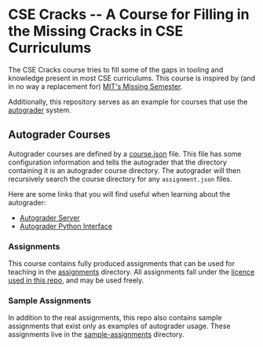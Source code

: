 # CSE Cracks -- A Course for Filling in the Missing Cracks in CSE Curriculums

The CSE Cracks course tries to fill some of the gaps in tooling and knowledge present in most CSE curriculums.
This course is inspired by (and in no way a replacement for) [MIT's Missing Semester](https://missing.csail.mit.edu/).

Additionally, this repository serves as an example for courses that use the [autograder](https://github.com/edulinq/autograder-server) system.

## Autograder Courses

Autograder courses are defined by a [course.json](course.json) file.
This file has some configuration information
and tells the autograder that the directory containing it is an autograder course directory.
The autograder will then recursively search the course directory for any `assignment.json` files.

Here are some links that you will find useful when learning about the autograder:
 - [Autograder Server](https://github.com/edulinq/autograder-server)
 - [Autograder Python Interface](https://github.com/edulinq/autograder-py)

### Assignments

This course contains fully produced assignments that can be used for teaching in the [assignments](assignments) directory.
All assignments fall under the [licence used in this repo](LICENSE), and may be used freely.

### Sample Assignments

In addition to the real assignments, this repo also contains sample assignments that exist only as examples of autograder usage.
These assignments live in the [sample-assignments](sample-assignments) directory.
